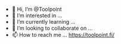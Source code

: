 - 👋 Hi, I’m @Toolpoint
- 👀 I’m interested in ...
- 🌱 I’m currently learning ...
- 💞️ I’m looking to collaborate on ...
- 📫 How to reach me ... https://toolpoint.fi/

<!---
Toolpoint/Toolpoint is a ✨ special ✨ repository because its `README.md` (this file) appears on your GitHub profile.
You can click the Preview link to take a look at your changes.
--->
